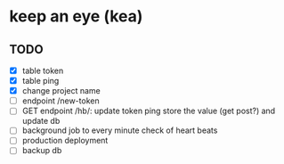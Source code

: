 # keep an eye (kea)

## TODO

- [x] table token
- [x] table ping
- [x] change project name
- [ ] endpoint /new-token
- [ ] GET endpoint /hb/<token>: update token ping store the value (get post?) and update db
- [ ] background job to every minute check of heart beats
- [ ] production deployment
- [ ] backup db
